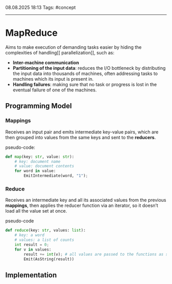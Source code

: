 08.08.2025 18:13
Tags: #concept

---
# MapReduce

Aims to make execution of demanding tasks easier by hiding the complexities of handling[[ parallelization]], such as:

- __Inter-machine communication__
- __Partitioning of the input data__: reduces the I/O bottleneck by distributing the input data into thousands of machines, often addressing tasks to machines which its input is present in.
- __Handling failures__: making sure that no task or progress is lost in the eventual failure of one of the machines.

## Programming Model

### Mappings

Receives an input pair and emits intermediate key-value pairs, which are then grouped into values from the same keys and sent to the **reducers**.

pseudo-code:
```python
def map(key: str, value: str):
	# key: document name
	# value: document contents
	for word in value:
		EmitIntermediate(word, "1");
```

### Reduce

Receives an intermediate key and all its associated values from the previous **mappings**, then applies the reducer function via an iterator, so it doesn’t load all the value set at once.

pseudo-code
```python
def reduce(key: str, values: list):
	# key: a word
	# values: a list of counts
	int result = 0;
	for v in values:
		result += int(v); # all values are passed to the functions as strings
		Emit(AsString(result))
```

## Implementation

